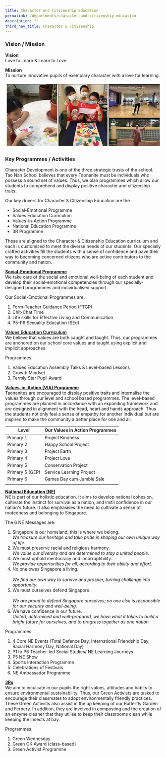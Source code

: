 ```yaml
---
title: Character and Citizenship Education
permalink: /departments/character-and-citizenship-education
description: ""
third_nav_title: Character & Citizenship
---
```


### Vision / Mission

**Vision** <br>
Love to Learn & Learn to Love  

**Mission** <br>
To nurture innovative pupils of exemplary character with a love for learning.

![](/images/Banner_CCE_2021.jpg)

### Key Programmes / Activities
Character Development is one of the three strategic trusts of the school. Tao Nan School believes that every Taonanite must be individuals who possess a sound set of values. Thus, we plan programmes which allow our students to comprehend and display positive character and citizenship traits.

Our key drivers for Character & Citizenship Education are the
* Social-Emotional Programme
* Values Education Curriculum
* Values-in-Action Programme
* National Education Programme
* 3R Programme

These are aligned to the Character & Citizenship Education curriculum and each is customised to meet the diverse needs of our students. Our specially crafted activities fill the students with a sense of confidence and pave their way to becoming concerned citizens who are active contributors to the community and nation.

<u> <strong> Social-Emotional Programme </strong></u> <br>
We take care of the social and emotional well-being of each student and develop their social-emotional competencies through our specially-designed programmes and individualised support.

Our Social-Emotional Programmes are:

1. Form-Teacher Guidance Period (FTGP)
2. Chit-Chat Time
3. Life skills for Effective Living and Communication
4. P5-P6 Sexuality Education (SEd)

<u><strong> Values Education Curriculum </strong></u> <br>
We believe that values are both caught and taught. Thus, our programmes are anchored on our school core values and taught using explicit and implicit approaches.

Programmes:
1. Values Education Assembly Talks & Level-based Lessons
2. Growth Mindset
3. Termly Star Pupil Award

<u><strong> Values-in-Action (VIA) Programme </strong></u><br>
Taonanites are encouraged to display positive traits and internalise the values through our level and school based programmes. The level-based programmes are planned in accordance with an expanding framework and are designed in alignment with the head, heart and hands approach. Thus the students not only feel a sense of empathy for another individual but are inspired to make the community a better place for one and all.

| Level | Our Values in Action Programmes |
|---|---|
| Primary 1 | Project Kindness |
| Primary 2 | Happy School Project |
| Primary 3 | Project Earth |
| Primary 4 | Project Love |
| Primary 5 | Conservation Project |
| Primary 5 (GEP) | Service Learning Project |
| Primary 6 | Games Day cum Jumble Sale |
| | | 

<u><strong> National Education (NE) </strong></u><br>
NE is part of our holistic education. It aims to develop national cohesion, cultivate the instinct for survival as a nation, and instil confidence in our nation's future. It also emphasises the need to cultivate a sense of rootedness and belonging to Singapore.

The 6 NE Messages are:
1. Singapore is our homeland; this is where we belong. <br>
    _We treasure our heritage and take pride in shaping our own unique way of life._
2. We must preserve racial and religious harmony. <br>
    _We value our diversity and are determined to stay a united people._
3. We must uphold meritocracy and incorruptibility. <br>
    _We provide opportunities for all, according to their ability and effort._
4. No one owes Singapore a living. <br>    
    _We find our own way to survive and prosper, turning challenge into opportunity._
5. We must ourselves defend Singapore. <br>    
    _We are proud to defend Singapore ourselves; no one else is responsible for our security and well-being._
6. We have confidence in our future. <br>  _United, determined and well-prepared, we have what it takes to build a bright future for ourselves, and to progress together as one nation._

Programmes:
1. 4 Core NE Events (Total Defence Day, International Friendship Day, Racial Harmony Day, National Day)
2. P1 to P6 Teacher-led Social Studies/ NE Learning Journeys
3. P5 NE Show
4. Sports Interaction Programme
5. Celebrations of Festivals
6. NE Ambassador Programme

<u><strong> 3Rs </strong></u><br>
We aim to inculcate in our pupils the right values, attitudes and habits to ensure environmental sustainability. Thus, our Green Activists are tasked to encourage their classmates to adopt environmentally friendly practices. These Green Activists also assist in the up keeping of our Butterfly Garden and Fernery. In addition, they are involved in composting and the creation of an enzyme cleaner that they utilise to keep their classrooms clean while keeping the insects at bay.

Programmes:
1. Green Wednesday
2. Green OK Award (class-based)
3. Green Activist Programme